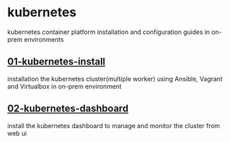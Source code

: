 # kubernetes

kubernetes container platform installation and configuration guides in on-prem environments

## [01-kubernetes-install](01-kubernetes-install#section)

installation the kubernetes cluster(multiple worker) using Ansible, Vagrant and Virtualbox in on-prem environment

## [02-kubernetes-dashboard](02-kubernetes-dashboard#section)

install the kubernetes dashboard to manage and monitor the cluster from web ui
